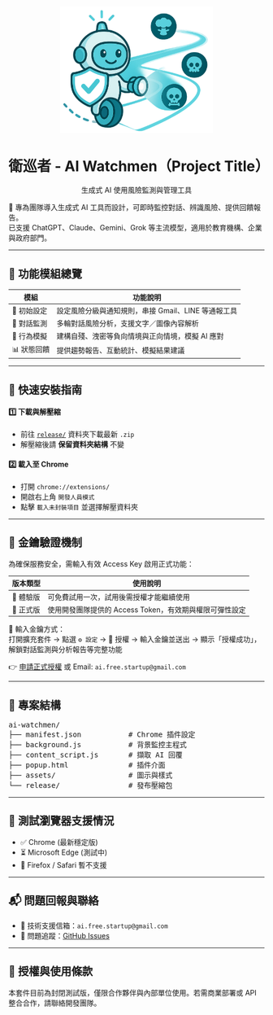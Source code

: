 <p align="center">
  <img src="assets/logo.png" alt="產品識別圖" width="300"/>
</p>

<h1 align="center">衛巡者 - AI Watchmen（Project Title）</h1>
<p align="center">生成式 AI 使用風險監測與管理工具</p>


🎯 專為團隊導入生成式 AI 工具而設計，可即時監控對話、辨識風險、提供回饋報告。  
已支援 ChatGPT、Claude、Gemini、Grok 等主流模型，適用於教育機構、企業與政府部門。

---

## 🔧 功能模組總覽

| 模組             | 功能說明                                                                 |
|------------------|--------------------------------------------------------------------------|
| 🏁 初始設定       | 設定風險分級與通知規則，串接 Gmail、LINE 等通報工具                    |
| 📡 對話監測       | 多輪對話風險分析，支援文字／圖像內容解析                               |
| 🧪 行為模擬       | 建構自殘、洩密等負向情境與正向情境，模擬 AI 應對                       |
| 📊 狀態回饋       | 提供趨勢報告、互動統計、模擬結果建議                                   |


---

## 🚀 快速安裝指南

#### 1️⃣ 下載與解壓縮
- 前往 [`release/`](./release/) 資料夾下載最新 `.zip`
- 解壓縮後請 **保留資料夾結構** 不變

#### 2️⃣ 載入至 Chrome
- 打開 `chrome://extensions/`
- 開啟右上角 `開發人員模式`
- 點擊 `載入未封裝項目` 並選擇解壓資料夾

---

## 🔐 金鑰驗證機制

為確保服務安全，需輸入有效 Access Key 啟用正式功能：

| 版本類型     | 使用說明                                             |
|--------------|------------------------------------------------------|
| 🧪 體驗版     | 可免費試用一次，試用後需授權才能繼續使用              |
| 💼 正式版     | 使用開發團隊提供的 Access Token，有效期與權限可彈性設定 |

🔑 輸入金鑰方式：  
打開擴充套件 → 點選 `⚙️ 設定` → 🔐 授權 → 輸入金鑰並送出 → 顯示「授權成功」，解鎖對話監測與分析報告等完整功能

👉 [申請正式授權](https://www.aifreeteam.com/request-key) 或 Email: `ai.free.startup@gmail.com`

---

## 📂 專案結構

<pre>
ai-watchmen/
├── manifest.json           # Chrome 插件設定
├── background.js           # 背景監控主程式
├── content_script.js       # 擷取 AI 回覆
├── popup.html              # 插件介面
├── assets/                 # 圖示與樣式
└── release/                # 發布壓縮包
</pre>

---
## 🧪 測試瀏覽器支援情況

- ✅ Chrome (最新穩定版)
- ⏳ Microsoft Edge (測試中)
- 🚫 Firefox / Safari 暫不支援

---

## 📬 問題回報與聯絡

- 📧 技術支援信箱：`ai.free.startup@gmail.com`  
- 🐛 問題追蹤：[GitHub Issues](https://www.aifreeteam.com/ai-watchmen/issues)

---

## 📄 授權與使用條款
本套件目前為封閉測試版，僅限合作夥伴與內部單位使用。若需商業部署或 API 整合合作，請聯絡開發團隊。

